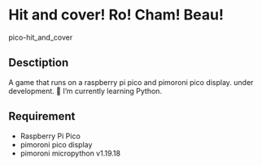 # Hit and cover! Ro! Cham! Beau!
pico-hit_and_cover
## Desctiption
A game that runs on a raspberry pi pico and pimoroni pico display.
under development.
🌱 I’m currently learning Python.

## Requirement
* Raspberry Pi Pico
* pimoroni pico display
* pimoroni micropython v1.19.18
